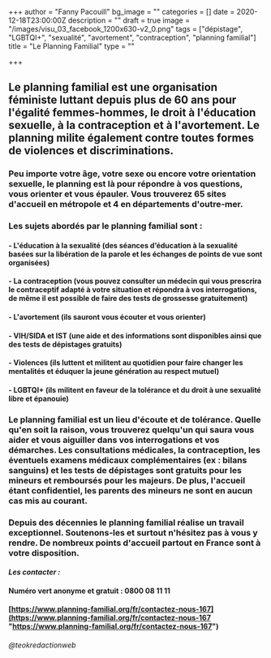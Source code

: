 +++
author = "Fanny Pacouill"
bg_image = ""
categories = []
date = 2020-12-18T23:00:00Z
description = ""
draft = true
image = "/images/visu_03_facebook_1200x630-v2_0.png"
tags = ["dépistage", "LGBTQI+", "sexualité", "avortement", "contraception", "planning familial"]
title = "Le Planning Familial"
type = ""

+++
## Le planning familial est une organisation féministe luttant depuis plus de 60 ans pour l'égalité femmes-hommes, le droit à l'éducation sexuelle, à la contraception et à l'avortement. Le planning milite également contre toutes formes de violences et discriminations.

### Peu importe votre âge, votre sexe ou encore votre orientation sexuelle, le planning est là pour répondre à vos questions, vous orienter et vous épauler. Vous trouverez 65 sites d'accueil en métropole et 4 en départements d'outre-mer.

### **Les sujets abordés par le planning familial sont :**

#### - L'éducation à la sexualité (des séances d’éducation à la sexualité basées sur la libération de la parole et les échanges de points de vue sont organisées)

#### - La contraception (vous pouvez consulter un médecin qui vous prescrira le contraceptif adapté à votre situation et répondra à vos interrogations, de même il est possible de faire des tests de grossesse gratuitement)

#### - L'avortement (ils sauront vous écouter et vous orienter)

#### - VIH/SIDA et IST (une aide et des informations sont disponibles ainsi que des tests de dépistages gratuits)

#### - Violences (ils luttent et militent au quotidien pour faire changer les mentalités et éduquer la jeune génération au respect mutuel)

#### - LGBTQI+ (ils militent en faveur de la tolérance et du droit à une sexualité libre et épanouie)

### Le planning familial est un lieu d'écoute et de tolérance. Quelle qu'en soit la raison, vous trouverez quelqu'un qui saura vous aider et vous aiguiller dans vos interrogations et vos démarches. Les consultations médicales, la contraception, les éventuels examens médicaux complémentaires (ex : bilans sanguins) et les tests de dépistages sont gratuits pour les mineurs et remboursés pour les majeurs. De plus, l'accueil étant confidentiel, les parents des mineurs ne sont en aucun cas mis au courant.

### Depuis des décennies le planning familial réalise un travail exceptionnel. Soutenons-les et surtout n'hésitez pas à vous y rendre. De nombreux points d'accueil partout en France sont à votre disposition.

#### _Les contacter :_

#### Numéro vert anonyme et gratuit : 0800 08 11 11

#### [https://www.planning-familial.org/fr/contactez-nous-167](https://www.planning-familial.org/fr/contactez-nous-167 "https://www.planning-familial.org/fr/contactez-nous-167")

###### _@teokredactionweb_